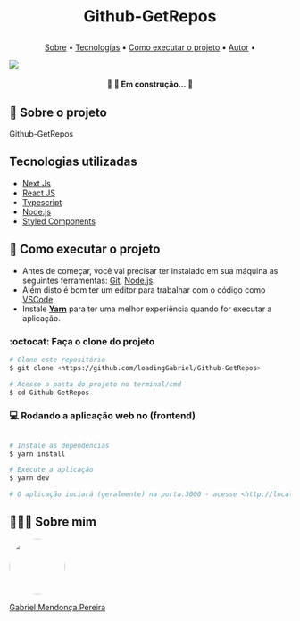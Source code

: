 <h1 align="center">Github-GetRepos</h1>

<h2 align="center"></h2>
<p align="center">
 <a href="https://github.com/loadingGabriel/Github-GetRepos#-sobre-o-projeto">Sobre</a> •
 <a href="https://github.com/loadingGabriel/Github-GetRepos#tecnologias-utilizadas">Tecnologias</a> • 
 <a href="https://github.com/loadingGabriel/Github-GetRepos#-como-executar-o-projeto">Como executar o projeto</a> • 
 <a href="https://github.com/loadingGabriel/Github-GetRepos#sobre-mim">Autor</a> • 
</p>
<img src="https://user-images.githubusercontent.com/49095200/102713484-58b28c00-42a7-11eb-8a6c-f48e1bf48c98.png" />

<h4 align="center"> 
	🚧 👷  Em construção...  🚧
</h4>

## 💬 Sobre o projeto
Github-GetRepos

## Tecnologias utilizadas
* [Next Js](https://nextjs.org)
* [React JS](https://pt-br.reactjs.org)
* [Typescript](https://www.typescriptlang.org/)
* [Node.js](https://nodejs.org/en/)
* [Styled Components](https://styled-components.com/)

## 🚀 Como executar o projeto

- Antes de começar, você vai precisar ter instalado em sua máquina as seguintes ferramentas: [Git](https://git-scm.com), [Node.js](https://nodejs.org/en/). 
- Além disto é bom ter um editor para trabalhar com o código como [VSCode](https://code.visualstudio.com/).
- Instale **[Yarn](https://yarnpkg.com/)** para ter uma melhor experiência quando for executar a aplicação.


### :octocat: Faça o clone do projeto

```bash
# Clone este repositório
$ git clone <https://github.com/loadingGabriel/Github-GetRepos>

# Acesse a pasta do projeto no terminal/cmd
$ cd Github-GetRepos

```

### 💻 Rodando a aplicação web no (frontend)
```bash

# Instale as dependências
$ yarn install

# Execute a aplicação 
$ yarn dev

# O aplicação inciará (geralmente) na porta:3000 - acesse <http://localhost:3000>
```

## 👨🏻‍🚀 Sobre mim
<a href="https://www.linkedin.com/in/gabriel-mendonca-pereira/">
 <img style="border-radius:50%" width="100px; "src="https://avatars0.githubusercontent.com/u/49095200?s=460&u=27a77c43fff5eab61be02a3fedfd7db554145981&v=4"/>
 <p>Gabriel Mendonça Pereira</p>
</a>

